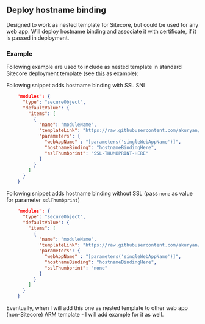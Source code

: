 ## Deploy hostname binding

Designed to work as nested template for Sitecore, but could be used for any web app.
Will deploy hostname binding and associate it with certificate, if it is passed in deployment.

### Example

Following example are used to include as nested template in standard Sitecore deployment template (see [this](https://github.com/Sitecore/Sitecore-Azure-Quickstart-Templates/blob/master/Sitecore%209.0.2/XP/azuredeploy.json) as example):


Following snippet adds hostname binding with SSL SNI

```json
    "modules": {
      "type": "secureObject",
      "defaultValue": {
        "items": [
          {
            "name": "moduleName",
            "templateLink": "https://raw.githubusercontent.com/akuryan/ConfigurationHelpers/master/Azure/ArmTemplates/hostNameBinding/hostnameBinding.json",
            "parameters": {
              "webAppName" : "[parameters('singleWebAppName')]",
              "hostnameBinding": "hostnameBindingHere",
              "sslThumbprint": "SSL-THUMBPRINT-HERE"
            }
          }
        ]
      }
    }
```

Following snippet adds hostname binding without SSL (pass ```none``` as value for parameter ```sslThumbprint```)

```json
    "modules": {
      "type": "secureObject",
      "defaultValue": {
        "items": [
          {
            "name": "moduleName",
            "templateLink": "https://raw.githubusercontent.com/akuryan/ConfigurationHelpers/master/Azure/ArmTemplates/hostNameBinding/hostnameBinding.json",
            "parameters": {
              "webAppName" : "[parameters('singleWebAppName')]",
              "hostnameBinding": "hostnameBindingHere",
              "sslThumbprint": "none"
            }
          }
        ]
      }
    }
```

Eventually, when I will add this one as nested template to other web app (non-Sitecore) ARM template - I will add example for it as well.